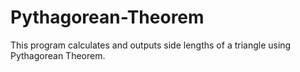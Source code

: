 # Pythagorean-Theorem
This program calculates and outputs side lengths of a triangle using Pythagorean Theorem.
